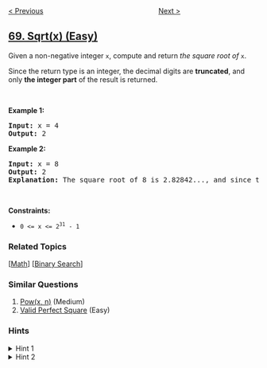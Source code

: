 <!--|This file generated by command(leetcode description); DO NOT EDIT.    |-->
<!--+----------------------------------------------------------------------+-->
<!--|@author    openset <openset.wang@gmail.com>                           |-->
<!--|@link      https://github.com/openset                                 |-->
<!--|@home      https://github.com/openset/leetcode                        |-->
<!--+----------------------------------------------------------------------+-->

[< Previous](../text-justification "Text Justification")
　　　　　　　　　　　　　　　　
[Next >](../climbing-stairs "Climbing Stairs")

## [69. Sqrt(x) (Easy)](https://leetcode.com/problems/sqrtx "x 的平方根")

<p>Given a non-negative integer <code>x</code>,&nbsp;compute and return <em>the square root of</em> <code>x</code>.</p>

<p>Since the return type&nbsp;is an integer, the decimal digits are <strong>truncated</strong>, and only <strong>the integer part</strong> of the result&nbsp;is returned.</p>

<p>&nbsp;</p>
<p><strong>Example 1:</strong></p>

<pre>
<strong>Input:</strong> x = 4
<strong>Output:</strong> 2
</pre>

<p><strong>Example 2:</strong></p>

<pre>
<strong>Input:</strong> x = 8
<strong>Output:</strong> 2
<strong>Explanation:</strong> The square root of 8 is 2.82842..., and since the decimal part is truncated, 2 is returned.</pre>

<p>&nbsp;</p>
<p><strong>Constraints:</strong></p>

<ul>
	<li><code>0 &lt;= x &lt;= 2<sup>31</sup> - 1</code></li>
</ul>

### Related Topics
  [[Math](../../tag/math/README.md)]
  [[Binary Search](../../tag/binary-search/README.md)]

### Similar Questions
  1. [Pow(x, n)](../powx-n) (Medium)
  1. [Valid Perfect Square](../valid-perfect-square) (Easy)

### Hints
<details>
<summary>Hint 1</summary>
Try exploring all integers. (Credits: @annujoshi)
</details>

<details>
<summary>Hint 2</summary>
Use the sorted property of integers to reduced the search space. (Credits: @annujoshi)
</details>
